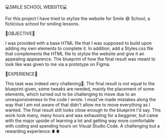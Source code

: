 💻SMILE SCHOOL WEBSITE💻

For this project I have tried to stylize the website for Smile 😄 School, a ficticious school for smiling lessons. 

📁OBJECTIVE📁

I was provided with a base HTML file that I was supposed to build upon adding my own elements to complete it.
In addition, add a Styles.css file that complements the HTML file to stylize the website and give it an appealing appearence.
The blueprint of how the final result was meant to look like was given to me via a prototype on Figma.

💎EXPERIENCE💎

This task was indeed very challening📛. The final result is not equal to the blueprint given, some tweaks are needed, mainly the 
placement of some elements, which turned out to be challenging to move due to an unresponsiveness to the code I wrote. I must've made
mistakes along the way that I am not aware of that didn't allow me to move everything as I wanted.
The final result still looks close enough to the blueprint I'd say. This work took many, many hours and was exhausting for a begginer,
but came with the major upside of learning a lot and getting way more comfortable with coding and spending hours on Visual Studio Code.
A challenging but a rewarding experience.⬆️⬆️
